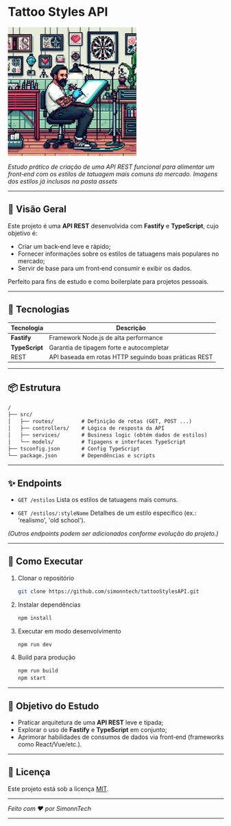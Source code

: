 # Tattoo Styles API
<img src="assets/.github/capa.jpg" alt="Banner do Projeto" width="300"/>

*Estudo prático de criação de uma API REST funcional para alimentar um front‑end com os estilos de tatuagem mais comuns do mercado.*
*Imagens dos estilos já inclusas na pasta assets*


---

## 🚀 Visão Geral

Este projeto é uma **API REST** desenvolvida com **Fastify** e **TypeScript**, cujo objetivo é:

* Criar um back‑end leve e rápido;
* Fornecer informações sobre os estilos de tatuagens mais populares no mercado;
* Servir de base para um front‑end consumir e exibir os dados.

Perfeito para fins de estudo e como boilerplate para projetos pessoais.

---

## 💠 Tecnologias

| Tecnologia     | Descrição                                             |
| -------------- | ----------------------------------------------------- |
| **Fastify**    | Framework Node.js de alta performance                 |
| **TypeScript** | Garantia de tipagem forte e autocompletar             |
| REST           | API baseada em rotas HTTP seguindo boas práticas REST |

---

## 📦 Estrutura

```
/
├── src/
│   ├── routes/         # Definição de rotas (GET, POST ...)
│   ├── controllers/    # Lógica de resposta da API
│   ├── services/       # Business logic (obtém dados de estilos)
│   └── models/         # Tipagens e interfaces TypeScript
├── tsconfig.json       # Config TypeScript
└── package.json        # Dependências e scripts
```

---

## ✨ Endpoints

* `GET /estilos`
  Lista os estilos de tatuagens mais comuns.

* `GET /estilos/:styleName`
  Detalhes de um estilo específico (ex.: 'realismo', 'old school').

*(Outros endpoints podem ser adicionados conforme evolução do projeto.)*

---

## 🧪 Como Executar

1. Clonar o repositório

   ```bash
   git clone https://github.com/simonntech/tattooStylesAPI.git
   ```

2. Instalar dependências

   ```bash
   npm install
   ```

3. Executar em modo desenvolvimento

   ```bash
   npm run dev
   ```

4. Build para produção

   ```bash
   npm run build
   npm start
   ```

---

## 🎯 Objetivo do Estudo

* Praticar arquitetura de uma **API REST** leve e tipada;
* Explorar o uso de **Fastify** e **TypeScript** em conjunto;
* Aprimorar habilidades de consumos de dados via front‑end (frameworks como React/Vue/etc.).

---


## 📄 Licença

Este projeto está sob a licença [MIT](LICENSE).

---

*Feito com ❤️ por SimonnTech*

---

